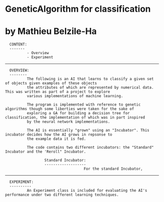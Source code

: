# GeneticAlgorithm for classification                                                                         
# by Mathieu Belzile-Ha

      CONTENT:
      -------
              - Overview
              - Experiment
              
--------------------------------------------------------------------------------------------------------------------------------
              
      OVERVIEW:
      --------
              The following is an AI that learns to classify a given set of objects given examples of these objects
              the attributes of which are represented by numerical data. This was written as part of a project to explore
              various implementations of machine learning.
              
              The program is implemented with reference to genetic algorithms though some liberties were taken for the sake of
              exploring a GA for building a decision tree for classification, the implementation of which was in part inspired
              by the neural network implementations.
              
              The AI is essentially "grown" using an "Incubator". This incubator decides how the AI grows in repsonse to
              the example data it is fed.
              
              The code contains two different incubators: the "Standard" Incubator and the 'Reroll" Incubator.
              
                      Standard Incubator:
                      -------------------
                                        For the standard Incubator, 
              
--------------------------------------------------------------------------------------------------------------------------------

      EXPERIMENT:
      ----------
              An Experiment class is included for evaluating the AI's performance under two different learning techniques.
